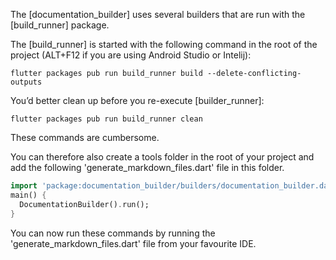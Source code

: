 [//]: # (This file was generated from: doc/templates/05-Generating-Documentation-Files.mdt using the documentation_builder package on: 2021-09-01 22:38:09.248739.)
<a id='lib-builders-documentation-builder-dart-documentationbuilder-run'></a>The [documentation_builder] uses several builders that are run with the [build_runner] package.

The [build_runner] is started with the following command in the root of the project (ALT+F12 if you are using Android Studio or Intelij):
```
flutter packages pub run build_runner build --delete-conflicting-outputs
```

You’d better clean up before you re-execute [builder_runner]:
```
flutter packages pub run build_runner clean
```


These commands are cumbersome.

You can therefore also create a tools folder in the root of your project and add the following 'generate_markdown_files.dart' file in this folder.

<a id='tools-generate-markdown-files-dart'></a>
```dart
import 'package:documentation_builder/builders/documentation_builder.dart';main() {
  DocumentationBuilder().run();
}
```


You can now run these commands by running the 'generate_markdown_files.dart' file from your favourite IDE.